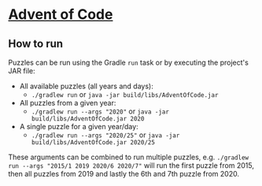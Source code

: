 # [Advent of Code](https://adventofcode.com)

## How to run

Puzzles can be run using the Gradle `run` task or by executing the project's JAR file:

* All available puzzles (all years and days):
  * `./gradlew run` or `java -jar build/libs/AdventOfCode.jar`
* All puzzles from a given year:
  * `./gradlew run --args "2020"` or `java -jar build/libs/AdventOfCode.jar 2020`
* A single puzzle for a given year/day:
  * `./gradlew run --args "2020/25"` or `java -jar build/libs/AdventOfCode.jar 2020/25`

These arguments can be combined to run multiple puzzles, e.g.
`./gradlew run --args "2015/1 2019 2020/6 2020/7"` will run the first puzzle from 2015, then all puzzles from 2019 and lastly the 6th and 7th puzzle from 2020. 
